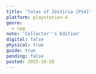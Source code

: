 ```yaml
---
title: 'Tales of Zestiria [PS4]'
platform: playstation-4
genre:
  - rpg
note: 'Collector''s Edition'
digital: false
physical: true
guide: true
pending: false
posted: 2015-10-20
---
```


